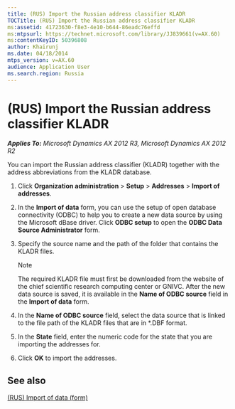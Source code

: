 ```yaml
---
title: (RUS) Import the Russian address classifier KLADR
TOCTitle: (RUS) Import the Russian address classifier KLADR
ms:assetid: 41723630-f8e3-4e10-b644-86eadc76effd
ms:mtpsurl: https://technet.microsoft.com/library/JJ839661(v=AX.60)
ms:contentKeyID: 50396808
author: Khairunj
ms.date: 04/18/2014
mtps_version: v=AX.60
audience: Application User
ms.search.region: Russia
---
```


# (RUS) Import the Russian address classifier KLADR 


_**Applies To:** Microsoft Dynamics AX 2012 R3, Microsoft Dynamics AX 2012 R2_

You can import the Russian address classifier (KLADR) together with the address abbreviations from the KLADR database.

1.  Click **Organization administration** \> **Setup** \> **Addresses** \> **Import of addresses**.

2.  In the **Import of data** form, you can use the setup of open database connectivity (ODBC) to help you to create a new data source by using the Microsoft dBase driver. Click **ODBC setup** to open the **ODBC Data Source Administrator** form.

3.  Specify the source name and the path of the folder that contains the KLADR files.
    

    > [!NOTE]
    > <P>The required KLADR file must first be downloaded from the website of the chief scientific research computing center or GNIVC. After the new data source is saved, it is available in the <STRONG>Name of ODBC source</STRONG> field in the <STRONG>Import of data</STRONG> form.</P>



4.  In the **Name of ODBC source** field, select the data source that is linked to the file path of the KLADR files that are in \*.DBF format.

5.  In the **State** field, enter the numeric code for the state that you are importing the addresses for.

6.  Click **OK** to import the addresses.

## See also

[(RUS) Import of data (form)](https://technet.microsoft.com/library/jj711541\(v=ax.60\))

  


